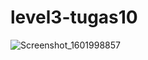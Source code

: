 # level3-tugas10
![Screenshot_1601998857](https://user-images.githubusercontent.com/62125994/95226604-594e9100-0827-11eb-9160-88d2997725b8.png)
